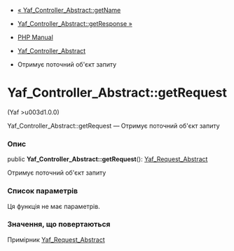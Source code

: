 - [«
Yaf_Controller_Abstract::getName](yaf-controller-abstract.getname.md)
- [Yaf_Controller_Abstract::getResponse
»](yaf-controller-abstract.getresponse.md)

- [PHP Manual](index.md)
- [Yaf_Controller_Abstract](class.yaf-controller-abstract.md)
- Отримує поточний об'єкт запиту

# Yaf_Controller_Abstract::getRequest

(Yaf \>u003d1.0.0)

Yaf_Controller_Abstract::getRequest — Отримує поточний об'єкт запиту

### Опис

public **Yaf_Controller_Abstract::getRequest**():
[Yaf_Request_Abstract](class.yaf-request-abstract.md)

Отримує поточний об'єкт запиту

### Список параметрів

Ця функція не має параметрів.

### Значення, що повертаються

Примірник [Yaf_Request_Abstract](class.yaf-request-abstract.md)
